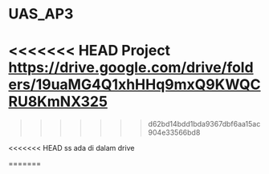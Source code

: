 # UAS_AP3
<<<<<<< HEAD
Project
https://drive.google.com/drive/folders/19uaMG4Q1xhHHq9mxQ9KWQCRU8KmNX325
=======
>>>>>>> d62bd14bdd1bda9367dbf6aa15ac904e33566bd8

<<<<<<< HEAD
ss ada di dalam drive

=======
